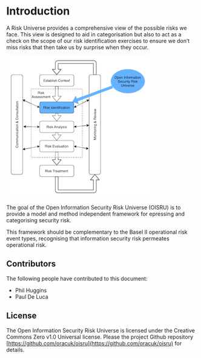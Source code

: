 # Introduction

A Risk Universe provides a comprehensive view of the possible risks we face. This view is designed to aid in categorisation but also to act as a check on the scope of our risk identification exercises to ensure we don’t miss risks that then take us by surprise when they occur.

![](riskmanage.png)

The goal of the Open Information Security Risk Universe (OISRU) is to provide a model and method independent framework for epressing and categorising security risk.

This framework should be complementary to the Basel II operational risk event types, recognising that information security risk permeates operational risk.

## Contributors

The following people have contributed to this document:
* Phil Huggins
* Paul De Luca

 ## License

The Open Information Security Risk Universe is licensed under the Creative Commons Zero v1.0 Universal license. Please the project Github repository [https://github.com/oracuk/oisru](https://github.com/oracuk/oisru) for details.
